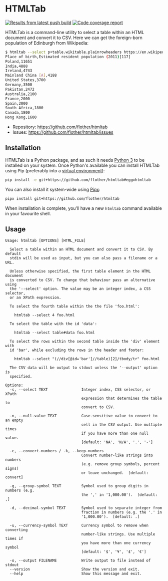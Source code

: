 # HTMLTab

[![Results from latest push build](https://github.com/flother/htmltab/actions/workflows/run_tests.yml/badge.svg)](https://github.com/flother/htmltab/actions)
[![Code coverage report](https://codecov.io/gh/flother/htmltab/branch/master/graph/badge.svg)](https://codecov.io/gh/flother/htmltab)

HTMLTab is a command-line utility to select a table within an HTML document and convert it to CSV. Here we can get the foreign-born population of Edinburgh from Wikipedia:

```sh
$ htmltab --select p+table.wikitable.plainrowheaders https://en.wikipedia.org/wiki/Edinburgh
Place of birth,Estimated resident population (2011)[117]
Poland,11651
India,4888
Ireland,4743
Mainland China [A],4188
United States,3700
Germany,3500
Pakistan,2472
Australia,2100
France,2000
Spain,2000
South Africa,1800
Canada,1800
Hong Kong,1600
```

* Repository: <https://github.com/flother/htmltab>
* Issues: <https://github.com/flother/htmltab/issues>

## Installation

HTMLTab is a Python package, and as such it needs [Python 3] to be installed on your system. Once Python's available you can install HTMLTab using Pip (preferably into a [virtual environment]):

```sh
pip install -e git+https://github.com/flother/htmltab#egg=htmltab
```

You can also install it system-wide using [Pipx]:

```sh
pipx install git+https://github.com/flother/htmltab
```

When installation is complete, you'll have a new `htmltab` command available in your favourite shell.

## Usage

```text
Usage: htmltab [OPTIONS] [HTML_FILE]

  Select a table within an HTML document and convert it to CSV. By default
  stdin will be used as input, but you can also pass a filename or a URL.

  Unless otherwise specified, the first table element in the HTML document
  is converted to CSV. To change that behaviour pass an alternative using
  the '--select' option. The value may be an integer index, a CSS selector,
  or an XPath expression.

  To select the fourth table within the the file 'foo.html':

    htmltab --select 4 foo.html

  To select the table with the id 'data':

    htmltab --select table#data foo.html

  To select the rows within the second table inside the 'div' element with
  id 'bar', while excluding the rows in the header and footer:

    htmltab --select "(//div[@id='bar']//table)[2]/tbody/tr" foo.html

  The CSV data will be output to stdout unless the '--output' option is
  specified.

Options:
  -s, --select TEXT               Integer index, CSS selector, or XPath
                                  expression that determines the table to
                                  convert to CSV.

  -n, --null-value TEXT           Case-sensitive value to convert to an empty
                                  cell in the CSV output. Use multiple times
                                  if you have more than one null value.
                                  [default: 'NA', 'N/A', '.', '-']

  -c, --convert-numbers / -k, --keep-numbers
                                  Convert number-like strings into numbers
                                  (e.g. remove group symbols, percent signs)
                                  or leave unchanged.  [default: convert]

  -g, --group-symbol TEXT         Symbol used to group digits in numbers (e.g.
                                  the ',' in '1,000.00').  [default: ,]

  -d, --decimal-symbol TEXT       Symbol used to separate integer from
                                  fraction in numbers (e.g. the '.' in
                                  '1,000.00').  [default: .]

  -u, --currency-symbol TEXT      Currency symbol to remove when converting
                                  number-like strings. Use multiple times if
                                  you have more than one currency symbol
                                  [default: '$', '¥', '£', '€']

  -o, --output FILENAME           Write output to file instead of stdout
  --version                       Show the version and exit.
  --help                          Show this message and exit.
```

[Python 3]: https://docs.python.org/3/
[virtual environment]: https://realpython.com/python-virtual-environments-a-primer/
[Pipx]: https://pipxproject.github.io/pipx/
